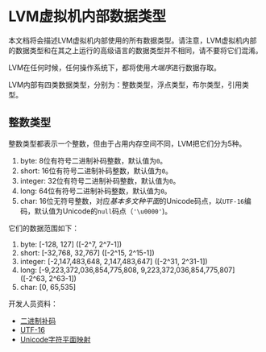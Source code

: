 # LVM虚拟机内部数据类型

本文档将会描述LVM虚拟机内部使用的所有数据类型。请注意，LVM虚拟机内部的数据类型和在其之上运行的高级语言的数据类型并不相同，请不要将它们混淆。

LVM在任何时候，任何操作系统下，都将使用*大端序*进行数据存取。

LVM内部有四类数据类型，分别为：整数类型，浮点类型，布尔类型，引用类型。

## 整数类型

整数类型都表示一个整数，但由于占用内存空间不同，LVM把它们分为5种。

1. byte: 8位有符号二进制补码整数，默认值为`0`。
2. short: 16位有符号二进制补码整数，默认值为`0`。
3. integer: 32位有符号二进制补码整数，默认值为`0`。
4. long: 64位有符号二进制补码整数，默认值为`0`。
5. char: 16位无符号整数，对应*基本多文种平面*的Unicode码点，以`UTF-16`编码，默认值为Unicode的`null`码点（`'\u0000'`)。

它们的数据范围如下：

1. byte: [-128, 127] ([-2^7, 2^7-1])
2. short: [-32,768, 32,767] ([-2^15, 2^15-1])
3. integer: [-2,147,483,648, 2,147,483,647] ([-2^31, 2^31-1])
4. long: [-9,223,372,036,854,775,808, 9,223,372,036,854,775,807] ([-2^63, 2^63-1])
5. char: [0, 65,535]

开发人员资料：

- [二进制补码](https://zh.wikipedia.org/wiki/%E4%BA%8C%E8%A3%9C%E6%95%B8)
- [UTF-16](https://zh.wikipedia.org/wiki/UTF-16)
- [Unicode字符平面映射](https://zh.wikipedia.org/wiki/Unicode%E5%AD%97%E7%AC%A6%E5%B9%B3%E9%9D%A2%E6%98%A0%E5%B0%84)
